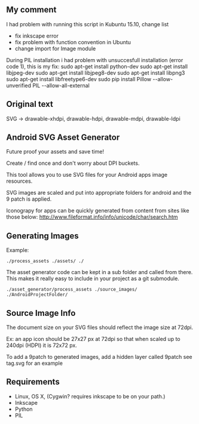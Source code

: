 My comment
---------------------------------------
I had problem with running this script in Kubuntu 15.10, change list
- fix inkscape error 
- fix problem with function convention in Ubuntu
- change import for Image module


During PIL installation i had problem with unsuccesfull installation (error code 1), this is my fix:
sudo apt-get install python-dev
sudo apt-get install libjpeg-dev
sudo apt-get install libjpeg8-dev
sudo apt-get install libpng3 
sudo apt-get install libfreetype6-dev
sudo pip install Pillow  --allow-unverified PIL --allow-all-external

Original text
---------------------------------------
SVG -> drawable-xhdpi, drawable-hdpi, drawable-mdpi, drawable-ldpi

Android SVG Asset Generator
----
Future proof your assets and save time! 

Create / find once and don't worry about DPI buckets.

This tool allows you to use SVG files for your Android apps image resources. 

SVG images are scaled and put into appropriate folders for android and the 9 patch is applied.

Iconograpy for apps can be quickly generated from content from sites like those below:
http://www.fileformat.info/info/unicode/char/search.htm

Generating Images
----
Example:

	./process_assets ./assets/ ./
	
The asset generator code can be kept in a sub folder and called from there. This makes it really easy to include in your project as a git submodule.

	./asset_generator/process_assets ./source_images/ ./AndroidProjectFolder/

Source Image Info
----
The document size on your SVG files should reflect the image size at 72dpi.

Ex: an app icon should be 27x27 px at 72dpi so that when scaled up to 240dpi (HDPI) it is 72x72 px.

To add a 9patch to generated images, add a hidden layer called 9patch see tag.svg for an example

Requirements
----
* Linux, OS X, (Cygwin? requires inkscape to be on your path.)
* Inkscape
* Python
* PIL

